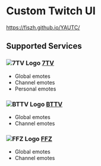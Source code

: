 # Custom Twitch UI

https://fiszh.github.io/YAUTC/

## Supported Services

### ![7TV Logo](https://7tv.app/favicon.ico) [7TV](https://7tv.app/)

- Global emotes
- Channel emotes
- Personal emotes

### ![BTTV Logo](https://betterttv.com/favicon.png) [BTTV](https://betterttv.com/)

- Global emotes
- Channel emotes

### ![FFZ Logo](https://www.frankerfacez.com/static/images/favicon-32.png) [FFZ](https://www.frankerfacez.com/)

- Global emotes
- Channel emotes
